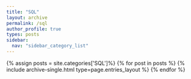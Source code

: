 ```yaml
---
title: "SQL"
layout: archive
permalink: /sql
author_profile: true
types: posts
sidebar:
  nav: "sidebar_category_list"
---
```


{% assign posts = site.categories['SQL']%}
{% for post in posts %}
  {% include archive-single.html type=page.entries_layout %}
{% endfor %}

